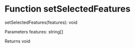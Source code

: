 # Function setSelectedFeatures

setSelectedFeatures(features): void

Parameters
    features: string[]
    
Returns void